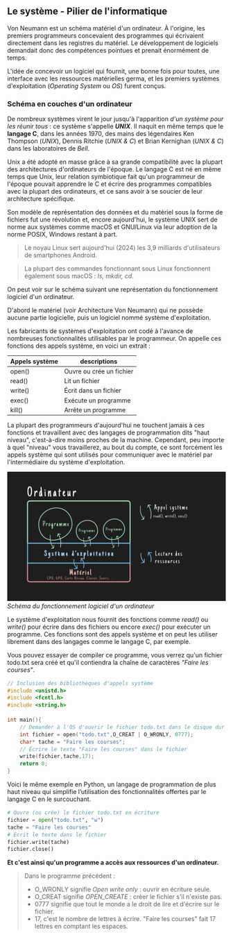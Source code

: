 
## Le système - Pilier de l'informatique
Von Neumann est un schéma matériel d'un ordinateur. À l'origine, les premiers programmeurs concevaient des programmes qui écrivaient directement dans les registres du matériel. Le développement de logiciels demandait donc des compétences pointues et prenait énormément de temps.

L'idée de concevoir un logiciel qui fournit, une bonne fois pour toutes, une interface avec les ressources matérielles germa, et les premiers systèmes d'exploitation (*Operating System* ou *OS*) furent conçus.

### Schéma en couches d'un ordinateur
De nombreux systèmes virent le jour jusqu'à l'apparition *d'un système pour les réunir tous* : ce système s'appelle ***UNIX***. Il naquit en même temps que le **langage C**, dans les années 1970, des mains des légendaires Ken Thompson (*UNIX*), Dennis Ritchie (*UNIX & C*) et Brian Kernighan (*UNIX & C*) dans les laboratoires de *Bell*.

Unix a été adopté en masse grâce à sa grande compatibilité avec la plupart des architectures d'ordinateurs de l'époque. Le langage C est né en même temps que Unix, leur relation symbiotique fait qu'un programmeur de l'époque pouvait apprendre le C et écrire des programmes compatibles avec la plupart des ordinateurs, et ce sans avoir à se soucier de leur architecture spécifique.

Son modèle de représentation des données et du matériel sous la forme de fichiers fut une révolution et, encore aujourd'hui, le système UNIX sert de norme aux systèmes comme macOS et GNU/Linux via leur adoption de la norme POSIX, Windows restant à part.

> Le noyau Linux sert aujourd'hui (2024) les 3,9 milliards d'utilisateurs de smartphones Android.

> La plupart des commandes fonctionnant sous Linux fonctionnent également sous macOS : *ls, mkdir, cd*.

On peut voir sur le schéma suivant une représentation du fonctionnement logiciel d'un ordinateur.

D'abord le matériel (voir Architecture Von Neumann) qui ne possède aucune partie logicielle, puis un logiciel nommé système d'exploitation.

Les fabricants de systèmes d'exploitation ont codé à l'avance de nombreuses fonctionnalités utilisables par le programmeur. On appelle ces fonctions des appels système, en voici un extrait :

| Appels système | descriptions|
|-|-|
| open()  | Ouvre ou crée un fichier |
| read()  | Lit un fichier           |
| write() | Écrit dans un fichier    |
| exec()  | Exécute un programme     |
| kill()  | Arrête un programme      |

La plupart des programmeurs d'aujourd'hui ne touchent jamais à ces fonctions et travaillent avec des langages de programmation dits "haut niveau", c'est-à-dire moins proches de la machine. Cependant, peu importe à quel "niveau" vous travaillerez, au bout du compte, ce sont forcément les appels système qui sont utilisés pour communiquer avec le matériel par l'intermédiaire du système d'exploitation.

![alt text](../../images/image-1.png)
*Schéma du fonctionnement logiciel d'un ordinateur*

Le système d'exploitation nous fournit des fonctions comme *read()* ou *write()* pour écrire dans des fichiers ou encore *exec()* pour exécuter un programme. Ces fonctions sont des appels système et on peut les utiliser librement dans des langages comme le langage C, par exemple.

Vous pouvez essayer de compiler ce programme, vous verrez qu'un fichier todo.txt sera créé et qu'il contiendra la chaîne de caractères *"Faire les courses"*.

```c
// Inclusion des bibliothèques d'appels système
#include <unistd.h>
#include <fcntl.h>
#include <string.h>

int main(){
    // Demander à l'OS d'ouvrir le fichier todo.txt dans le disque dur 
    int fichier = open("todo.txt",O_CREAT | O_WRONLY, 0777);
    char* tache = "Faire les courses";
    // Écrire le texte "Faire les courses" dans le fichier
    write(fichier,tache,17);
    return 0;
}
```

Voici le même exemple en Python, un langage de programmation de plus haut niveau qui simplifie l’utilisation des fonctionnalités offertes par le langage C en le surcouchant.

```python
# Ouvre (ou crée) le fichier todo.txt en écriture
fichier = open("todo.txt", "w")
tache = "Faire les courses"
# Écrit le texte dans le fichier
fichier.write(tache)
fichier.close()
```

**Et c'est ainsi qu'un programme a accès aux ressources d'un ordinateur.**

> Dans le programme précédent :
> - O_WRONLY signifie *Open write only* : ouvrir en écriture seule.
> - O_CREAT signifie *OPEN_CREATE* : créer le fichier s'il n'existe pas.
> - 0777 signifie que tout le monde a le droit de lire et d'écrire sur le fichier.
> - 17, c'est le nombre de lettres à écrire. "Faire les courses" fait 17 lettres en comptant les espaces.

